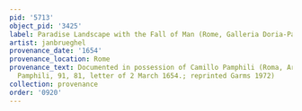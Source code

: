```yaml
---
pid: '5713'
object_pid: '3425'
label: Paradise Landscape with the Fall of Man (Rome, Galleria Doria-Pamphili)
artist: janbrueghel
provenance_date: '1654'
provenance_location: Rome
provenance_text: Documented in possession of Camillo Pamphili (Roma, Archivo Doria
  Pamphili, 91, 81, letter of 2 March 1654.; reprinted Garms 1972)
collection: provenance
order: '0920'
---
```

